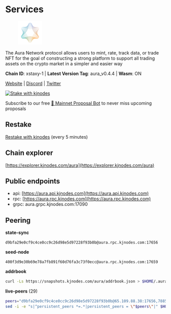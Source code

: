 # Services

<figure><img src="https://raw.githubusercontent.com/kj89/cosmos-images/main/logos/aura.png" alt=""><figcaption></figcaption></figure>

The Aura Network protocol allows users to mint, rate, track data,  or trade NFT for the goal of constructing a strong platform to  support all trading assets on the crypto market in a simpler and easier way

**Chain ID**: xstaxy-1 | **Latest Version Tag**: aura_v0.4.4 | **Wasm**: ON

[Website](https://aura.network) | [Discord](https://discord.gg/hpvF5QcWRf) | [Twitter](https://twitter.com/AuraNetworkHQ)

[![Stake with kjnodes](https://i.ibb.co/cr44Q8j/button-stake-with-kjnodes.png)](https://restake.app/aura/auravaloper17q4k3j6kcslrcuxtj9mxdcgez7kw7jdma8ykjs)

Subscribe to our free [🤖 Mainnet Proposal Bot](https://t.me/kjnodes_proposal_bot) to never miss upcoming proposals

## Restake

[Restake with kjnodes](https://restake.app/aura/auravaloper17q4k3j6kcslrcuxtj9mxdcgez7kw7jdma8ykjs) (every 5 minutes)
## Chain explorer
[https://explorer.kjnodes.com/aura](https://explorer.kjnodes.com/aura)

## Public endpoints

* api: [https://aura.api.kjnodes.com](https://aura.api.kjnodes.com)
* rpc: [https://aura.rpc.kjnodes.com](https://aura.rpc.kjnodes.com)
* grpc: aura.grpc.kjnodes.com:17090

## Peering

**state-sync**

```text
d9bfa29e0cf9c4ce0cc9c26d98e5d97228f93b0b@aura.rpc.kjnodes.com:17656
```

**seed-node**

```text
400f3d9e30b69e78a7fb891f60d76fa3c73f0ecc@aura.rpc.kjnodes.com:17659
```

**addrbook**
```bash
curl -Ls https://snapshots.kjnodes.com/aura/addrbook.json > $HOME/.aura/config/addrbook.json
```

**live-peers** (29)
```bash
peers="d9bfa29e0cf9c4ce0cc9c26d98e5d97228f93b0b@65.109.88.38:17656,7885a9e940b45b9a2183488ca3a901b043b6ed67@144.76.40.53:21756,c2215f1673d21a7462f38bf7fbd16f8567393f7c@13.251.159.166:26656,670c0c23a1196e706e058133fbbb156f7f33b352@5.9.95.147:26656,c9c0b28dcf2db5f0e7b756986d3326d62ba47e78@144.126.147.58:26656,fa474fe8f7159c9699fb39acb2925702f0474502@141.95.157.139:10156,34d759895c5a451488db34c686e74cb954d86723@65.108.135.212:26656,e46238ddcf2113b70f59b417994c375e2d67e265@71.236.119.108:40656,a859027129ee2524b57c43b9ecbe3bcc4d120efb@195.3.222.183:26656,a19b89ebbf7331f435b8ef100ce501d2377922ea@209.126.116.182:26656,3e7ef25f1c9829351936884618659167400eb0f1@142.132.149.171:26656,b6a0d0d030f35ffffcfe92e72ea13933c1adbe62@116.202.174.253:21656,0599779759ed60e12ed39a94cd02d303ba10d591@95.214.52.174:36656,0179528068da0dfaf61005cf5aa28793ca42b129@85.25.74.163:26656,3e05f2b0fdd750511dbff9d3f6a47d3bc3d4b1f0@141.95.204.81:61456,1584b3aa3969def4a9f70555b3b442d334053e94@148.113.159.22:10156,ed15ae05f17dd4e672eec0a96c38364d063b68dc@65.108.6.45:60756,dce07d176e5ba4cfdc7b806eb80eabab162a09d0@45.76.213.229:26656,a58b4dec687b60ba05cf9a3e4cd1181b09c0661f@65.109.93.152:34656,1f536bba1e1922d8920ab742afd8c78b447c68b2@194.163.178.191:26676,63a90346040657406ddc48a2679e3bfbe17f717a@65.108.195.29:51656,5ce29d0d9ef1230eab07444dd73745d68a832d6f@65.109.106.172:40656,ebc272824924ea1a27ea3183dd0b9ba713494f83@95.214.52.139:26966,f0c43af5395c36e41fcf7526c05d3c44e97b9499@185.165.241.20:26666,71bb73be4f030e47b813350ee32076ee43c67c27@134.209.111.108:26656,f43c7c9a194ee5a97665a9aad8f887fdbb75e4ca@65.109.225.86:46656,57406c041d38af3bac9acdcb2b4bdc90dc7a8852@88.99.164.158:26656,d09fbac9fa84809f7ca34a40030bea2e87e77caf@148.113.6.190:26656,a60a9f3400cb978b313ad5a47d59f6c518ef2a04@3.135.201.61:26656"
sed -i -e "s|^persistent_peers *=.*|persistent_peers = \"$peers\"|" $HOME/.aura/config/config.toml
```
